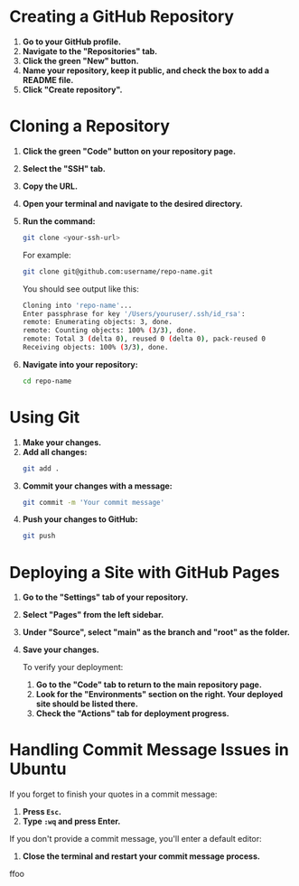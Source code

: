 
# Creating a GitHub Repository

1. **Go to your GitHub profile.**
2. **Navigate to the "Repositories" tab.**
3. **Click the green "New" button.**
4. **Name your repository, keep it public, and check the box to add a README file.**
5. **Click "Create repository".**

# Cloning a Repository

1. **Click the green "Code" button on your repository page.**
2. **Select the "SSH" tab.**
3. **Copy the URL.**
4. **Open your terminal and navigate to the desired directory.**
5. **Run the command:**
   ```bash
   git clone <your-ssh-url>
   ```
   For example:
   ```bash
   git clone git@github.com:username/repo-name.git
   ```

   You should see output like this:
   ```bash
   Cloning into 'repo-name'...
   Enter passphrase for key '/Users/youruser/.ssh/id_rsa':
   remote: Enumerating objects: 3, done.
   remote: Counting objects: 100% (3/3), done.
   remote: Total 3 (delta 0), reused 0 (delta 0), pack-reused 0
   Receiving objects: 100% (3/3), done.
   ```

6. **Navigate into your repository:**
   ```bash
   cd repo-name
   ```

# Using Git

1. **Make your changes.**
2. **Add all changes:**
   ```bash
   git add .
   ```
3. **Commit your changes with a message:**
   ```bash
   git commit -m 'Your commit message'
   ```
4. **Push your changes to GitHub:**
   ```bash
   git push
   ```

# Deploying a Site with GitHub Pages

1. **Go to the "Settings" tab of your repository.**
2. **Select "Pages" from the left sidebar.**
3. **Under "Source", select "main" as the branch and "root" as the folder.**
4. **Save your changes.**

   To verify your deployment:
   1. **Go to the "Code" tab to return to the main repository page.**
   2. **Look for the "Environments" section on the right. Your deployed site should be listed there.**
   3. **Check the "Actions" tab for deployment progress.**

# Handling Commit Message Issues in Ubuntu

If you forget to finish your quotes in a commit message:

1. **Press `Esc`.**
2. **Type `:wq` and press Enter.**

If you don't provide a commit message, you'll enter a default editor:

1. **Close the terminal and restart your commit message process.**


ffoo